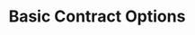 ---
title: "Basic Contract Options"
subtitle: ""
# meta description
description: "This is meta description"
draft: false

basic:
  name : "Fixed price contract"
  icon : "fas fa-dollar-sign"
  services:
  - "Detailed software specifications required"
  - "Exact requirements specified from the start"
  - "Standard arhitecture"
  button:
    enable : true
    label : "Contact Us"
    link : "contact"
    
professional:
  name : "Time & Material Contract"
  icon : "fas fa-user-clock"
  services:
  - "Express Service"
  - "Customs Clearance"
  - "Time-Critical Services"
  - "Cloud Service"
  - "Best Dashboard"
  button:
    enable : true
    label : "Contact Us"
    link : "contact"
    
business:
  name : "Dedicated Developer"
  icon : "fas fa-user-tie"
  services:
  - "Express Service"
  - "Customs Clearance"
  - "Time-Critical Services"
  button:
    enable : true
    label : "Contact Us"
    link : "contact"

call_to_action:
  enable : true
  title : "Had something<br> else in mind?"
  image : "images/cta.svg"
  content : "We are flexible towards your business processes and requirements. If the contract options above don’t fit what you’re looking for, you can suggest your own."
  button:
    enable : true
    label : "Contact Us"
    link : "contact"
---